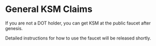 # General KSM Claims

If you are not a DOT holder, you can get KSM at the public faucet after genesis. 

Detailed instructions for how to use the faucet will be released shortly. 
